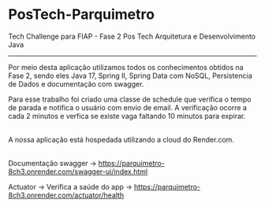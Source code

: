 # PosTech-Parquimetro
Tech Challenge para FIAP - Fase 2 Pos Tech Arquitetura e Desenvolvimento Java
<hr>
Por meio desta aplicação utilizamos todos os conhecimentos obtidos na Fase 2, sendo eles Java 17, Spring II,
Spring Data com NoSQL, Persistencia de Dados e documentação com swagger.

Para esse trabalho foi criado uma classe de schedule que verifica o tempo de parada e notifica o usuário com envio de email.
A verificação ocorre a cada 2 minutos e verfica se existe vaga faltando 10 minutos para expirar.
<br><br>

A nossa aplicação está hospedada utilizando a cloud do Render.com.
<br><br>

Documentação swagger -> https://parquimetro-8ch3.onrender.com/swagger-ui/index.html

Actuator -> Verifica a saúde do app -> https://parquimetro-8ch3.onrender.com/actuator/health